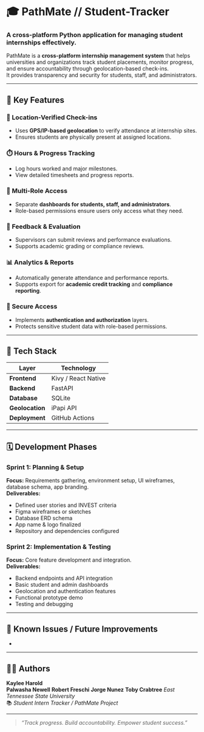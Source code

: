# 🎓 PathMate // Student-Tracker
### A cross-platform Python application for managing student internships effectively.

PathMate is a **cross-platform internship management system** that helps universities and organizations track student placements, monitor progress, and ensure accountability through geolocation-based check-ins.  
It provides transparency and security for students, staff, and administrators.

---

## 🚀 Key Features

### 📍 Location-Verified Check-ins
- Uses **GPS/IP-based geolocation** to verify attendance at internship sites.
- Ensures students are physically present at assigned locations.

### ⏱️ Hours & Progress Tracking
- Log hours worked and major milestones.
- View detailed timesheets and progress reports.

### 👥 Multi-Role Access
- Separate **dashboards for students, staff, and administrators**.
- Role-based permissions ensure users only access what they need.

### 📝 Feedback & Evaluation
- Supervisors can submit reviews and performance evaluations.
- Supports academic grading or compliance reviews.

### 📊 Analytics & Reports
- Automatically generate attendance and performance reports.
- Supports export for **academic credit tracking** and **compliance reporting**.

### 🔐 Secure Access
- Implements **authentication and authorization** layers.
- Protects sensitive student data with role-based permissions.

---

## 🧰 Tech Stack

| Layer | Technology |
|-------|-------------|
| **Frontend** | Kivy / React Native |
| **Backend** | FastAPI |
| **Database** | SQLite |
| **Geolocation** | iPapi API |
| **Deployment** | GitHub Actions |

---

## 🗓️ Development Phases

### **Sprint 1: Planning & Setup**
**Focus:** Requirements gathering, environment setup, UI wireframes, database schema, app branding.  
**Deliverables:**
- Defined user stories and INVEST criteria  
- Figma wireframes or sketches  
- Database ERD schema  
- App name & logo finalized  
- Repository and dependencies configured  

### **Sprint 2: Implementation & Testing**
**Focus:** Core feature development and integration.  
**Deliverables:**
- Backend endpoints and API integration  
- Basic student and admin dashboards  
- Geolocation and authentication features  
- Functional prototype demo  
- Testing and debugging  

---

## 🧩 Known Issues / Future Improvements
-

---

## 👩‍💻 Authors
**Kaylee Harold**  
**Palwasha Newell**
**Robert Freschi**
**Jorge Nunez**
**Toby Crabtree**
*East Tennessee State University*  
📚 *Student Intern Tracker / PathMate Project*

---

> _“Track progress. Build accountability. Empower student success.”_



